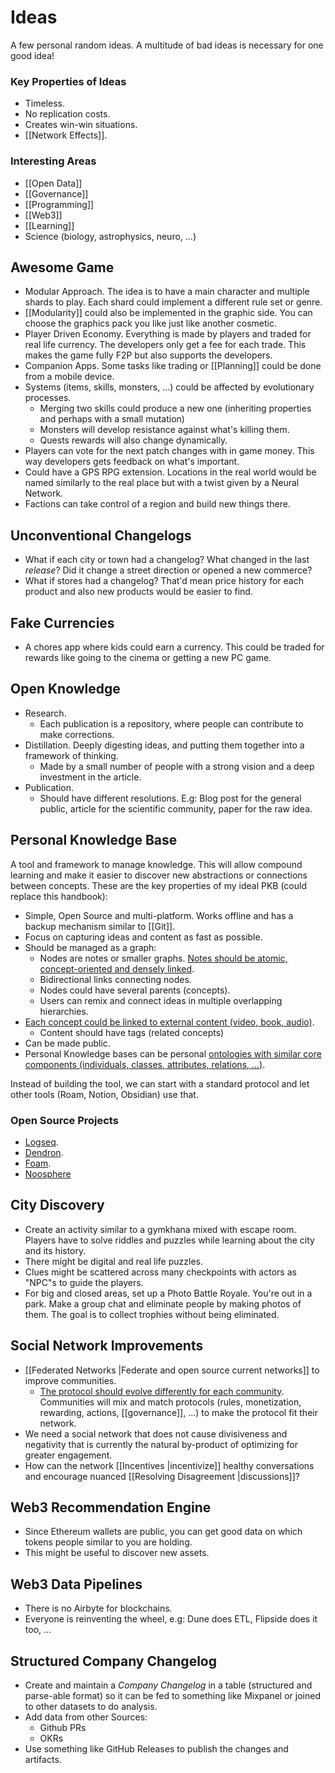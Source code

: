 # Ideas

A few personal random ideas. A multitude of bad ideas is necessary for one good idea!

### Key Properties of Ideas

- Timeless.
- No replication costs.
- Creates win-win situations.
- [[Network Effects]].

### Interesting Areas

- [[Open Data]]
- [[Governance]]
- [[Programming]]
- [[Web3]]
- [[Learning]]
- Science (biology, astrophysics, neuro, ...)

## Awesome Game

- Modular Approach. The idea is to have a main character and multiple shards to play. Each shard could implement a different rule set or genre.
- [[Modularity]] could also be implemented in the graphic side. You can choose the graphics pack you like just like another cosmetic.
- Player Driven Economy. Everything is made by players and traded for real life currency. The developers only get a fee for each trade. This makes the game fully F2P but also supports the developers.
- Companion Apps. Some tasks like trading or [[Planning]] could be done from a mobile device.
- Systems (items, skills, monsters, ...) could be affected by evolutionary processes.
	- Merging two skills could produce a new one (inheriting properties and perhaps with a small mutation)
	- Monsters will develop resistance against what's killing them.
	- Quests rewards will also change dynamically.
- Players can vote for the next patch changes with in game money. This way developers gets feedback on what's important.
- Could have a GPS RPG extension. Locations in the real world would be named similarly to the real place but with a twist given by a Neural Network.
- Factions can take control of a region and build new things there.

## Unconventional Changelogs

- What if each city or town had a changelog? What changed in the last _release_? Did it change a street direction or opened a new commerce?
- What if stores had a changelog? That'd mean price history for each product and also new products would be easier to find.

## Fake Currencies

- A chores app where kids could earn a currency. This could be traded for rewards like going to the cinema or getting a new PC game.

## Open Knowledge

- Research.
	- Each publication is a repository, where people can contribute to make corrections.
- Distillation. Deeply digesting ideas, and putting them together into a framework of thinking.
	- Made by a small number of people with a strong vision and a deep investment in the article.
- Publication.
	- Should have different resolutions. E.g: Blog post for the general public, article for the scientific community, paper for the raw idea.

## Personal Knowledge Base

A tool and framework to manage knowledge. This will allow compound learning and make it easier to discover new abstractions or connections between concepts. These are the key properties of my ideal PKB (could replace this handbook):

- Simple, Open Source and multi-platform. Works offline and has a backup mechanism similar to [[Git]].
- Focus on capturing ideas and content as fast as possible.
- Should be managed as a graph:
	- Nodes are notes or smaller graphs. [Notes should be atomic, concept-oriented and densely linked](https://notes.andymatuschak.org/z4SDCZQeRo4xFEQ8H4qrSqd68ucpgE6LU155C).
	- Bidirectional links connecting nodes.
	- Nodes could have several parents (concepts).
	- Users can remix and connect ideas in multiple overlapping hierarchies.
- [Each concept could be linked to external content (video, book, audio)](https://www.notion.so/Models-bb0f4bfd3cd140b3a00cd955e61003f9).
	- Content should have tags (related concepts)
- Can be made public.
- Personal Knowledge bases can be personal [ontologies with similar core components (individuals, classes, attributes, relations, ...)](https://en.wikipedia.org/wiki/Ontology_components).

Instead of building the tool, we can start with a standard protocol and let other tools (Roam, Notion, Obsidian) use that.

### Open Source Projects

- [Logseq](https://logseq.com/).
- [Dendron](https://www.dendron.so/).
- [Foam](https://foambubble.github.io/).
- [Noosphere](https://github.com/subconsciousnetwork/noosphere)

## City Discovery

- Create an activity similar to a gymkhana mixed with escape room. Players have to solve riddles and puzzles while learning about the city and its history.
- There might be digital and real life puzzles.
- Clues might be scattered across many checkpoints with actors as "NPC"s to guide the players.
- For big and closed areas, set up a Photo Battle Royale. You're out in a park. Make a group chat and eliminate people by making photos of them. The goal is to collect trophies without being eliminated.

## Social Network Improvements

- [[Federated Networks |Federate and open source current networks]] to improve communities.
	- [The protocol should evolve differently for each community](https://youtu.be/P-2P3MSZrBM?t=5953). Communities will mix and match protocols (rules, monetization, rewarding, actions, [[governance]], ...) to make the protocol fit their network.
- We need a social network that does not cause divisiveness and negativity that is currently the natural by-product of optimizing for greater engagement.
- How can the network [[Incentives |incentivize]] healthy conversations and encourage nuanced [[Resolving Disagreement |discussions]]?

## Web3 Recommendation Engine

- Since Ethereum wallets are public, you can get good data on which tokens people similar to you are holding.
- This might be useful to discover new assets.

## Web3 Data Pipelines

- There is no Airbyte for blockchains.
- Everyone is reinventing the wheel, e.g: Dune does ETL, Flipside does it too, ...

## Structured Company Changelog

- Create and maintain a *Company Changelog* in a table (structured and parse-able format) so it can be fed to something like Mixpanel or joined to other datasets to do analysis.
- Add data from other Sources:
	- Github PRs
	- OKRs
- Use something like GitHub Releases to publish the changes and artifacts.
